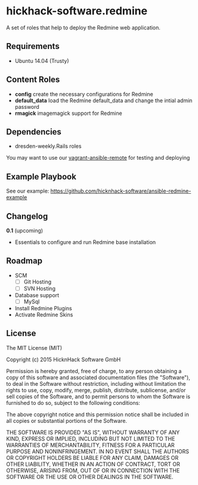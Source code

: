 hickhack-software.redmine
====================

A set of roles that help to deploy the Redmine web application.

Requirements
------------

* Ubuntu 14.04 (Trusty)

Content Roles
-------------

* **config** create the necessary configurations for Redmine
* **default_data** load the Redmine default_data and change the intial admin password
* **rmagick** imagemagick support for Redmine

Dependencies
------------

* dresden-weekly.Rails roles

You may want to use our [vagrant-ansible-remote](https://github.com/dresden-weekly/vagrant-ansible-remote) for testing and deploying

Example Playbook
----------------

See our example: https://github.com/hicknhack-software/ansible-redmine-example

Changelog
---------

**0.1** (upcoming)

* Essentials to configure and run Redmine base installation

Roadmap
-------

* SCM
  * ☐ Git Hosting
  * ☐ SVN Hosting 
* Database support
  * ☐ MySql
* Install Redmine Plugins
* Activate Redmine Skins

License
-------

The MIT License (MIT)

Copyright (c) 2015 HicknHack Software GmbH

Permission is hereby granted, free of charge, to any person obtaining a copy
of this software and associated documentation files (the "Software"), to deal
in the Software without restriction, including without limitation the rights
to use, copy, modify, merge, publish, distribute, sublicense, and/or sell
copies of the Software, and to permit persons to whom the Software is
furnished to do so, subject to the following conditions:

The above copyright notice and this permission notice shall be included in all
copies or substantial portions of the Software.

THE SOFTWARE IS PROVIDED "AS IS", WITHOUT WARRANTY OF ANY KIND, EXPRESS OR
IMPLIED, INCLUDING BUT NOT LIMITED TO THE WARRANTIES OF MERCHANTABILITY,
FITNESS FOR A PARTICULAR PURPOSE AND NONINFRINGEMENT. IN NO EVENT SHALL THE
AUTHORS OR COPYRIGHT HOLDERS BE LIABLE FOR ANY CLAIM, DAMAGES OR OTHER
LIABILITY, WHETHER IN AN ACTION OF CONTRACT, TORT OR OTHERWISE, ARISING FROM,
OUT OF OR IN CONNECTION WITH THE SOFTWARE OR THE USE OR OTHER DEALINGS IN THE
SOFTWARE.
